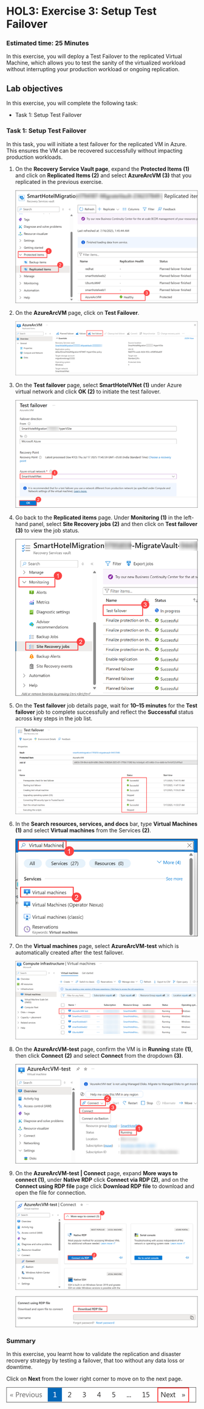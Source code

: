 
# HOL3: Exercise 3: Setup Test Failover


### Estimated time: 25 Minutes

In this exercise, you will deploy a Test Failover to the replicated Virtual Machine, which allows you to test the sanity of the virtualized workload without interrupting your production workload or ongoing replication.

## Lab objectives

In this exercise, you will complete the following task:

- Task 1: Setup Test Failover

### Task 1: Setup Test Failover

In this task, you will initiate a test failover for the replicated VM in Azure. This ensures the VM can be recovered successfully without impacting production workloads.

1. On the **Recovery Service Vault page**, expand the **Protected Items (1)** and click on **Replicated Items (2)** and select **AzureArcVM (3)** that you replicated in the previous exercise.
   
    ![](Images/15-7-25-l11-1.png) 
   
1. On the **AzureArcVM** page, click on **Test Failover**.  

    ![](Images/infra-l12-3.png) 
   
1. On the **Test failover** page, select **SmartHotelVNet (1)** under Azure virtual network and click **OK (2)** to initiate the test failover.

    ![Screenshot of the Test Failover page.](Images/15-7-25-l11-l3.png "Test Failover page") 
    
1. Go back to the **Replicated items** page. Under **Monitoring (1)** in the left-hand panel, select **Site Recovery jobs (2)** and then click on **Test failover (3)** to view the job status.

    ![](Images/15-7-25-l11-3-new1.png) 

1.  On the **Test failover** job details page, wait for **10–15 minutes** for the **Test failover** job to complete successfully and reflect the **Successful** status across key steps in the job list.
   
    ![](Images/15-7-25-l11-4a.png) 
  
1. In the **Search resources, services, and docs** bar, type **Virtual Machines** **(1)** and select **Virtual machines** from the Services **(2)**.

   ![](Images/15-7-25-l11-4.1.png) 

1. On the **Virtual machines** page, select **AzureArcVM-test** which is automatically created after the test failover.

   ![](Images/infra-l12-vm.png) 
  
1. On the **AzureArcVM-test** page, confirm the VM is in **Running** state **(1)**, then click **Connect** **(2)** and select **Connect** from the dropdown **(3)**.
    
    ![Screenshot of the Test vm status.](Images/5-7-25-l11-6a.png) 

1. On the **AzureArcVM-test | Connect** page, expand **More ways to connect (1)**, under **Native RDP** click **Connect via RDP (2)**, and on the **Connect using RDP file** page click **Download RDP file** to download and open the file for connection.


    ![Screenshot of the Test vm status.](Images/infra-l11-6.png) 

    ![Screenshot of the Test vm status.](Images/infra-l11-7.png) 

### Summary 

In this exercise, you learnt how to validate the replication and disaster recovery strategy by testing a failover, that too without any data loss or downtime.

Click on **Next** from the lower right corner to move on to the next page.

![](Images/infra-s7.png)
